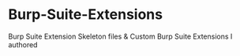 # Burp-Suite-Extensions
Burp Suite Extension Skeleton files &amp; Custom Burp Suite Extensions I authored
